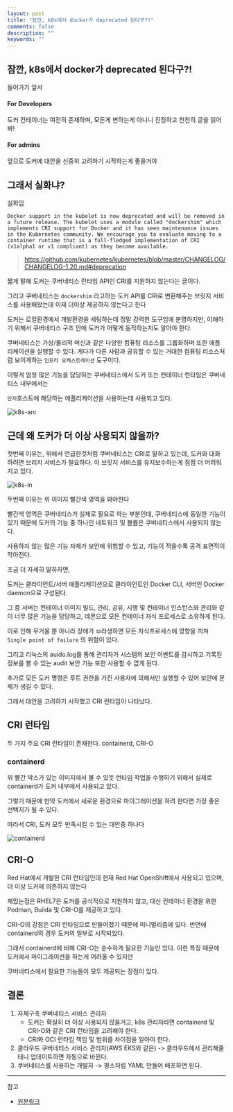 ```yaml
---
layout: post
title: "잠깐, k8s에서 docker가 deprecated 된다구?!"
comments: false
description: ""
keywords: ""
---
```



## 잠깐, k8s에서 docker가 deprecated 된다구?!


들어가기 앞서

#### For Developers

도커 컨테이너는 여전히 존재하며, 모든게 변하는게 아니니 진정하고 천천히 글을 읽어 봐!


#### For admins

앞으로 도커에 대안을 신중히 고려하기 시작하는게 좋을거야



## 그래서 실화냐?

실화임



```
Docker support in the kubelet is now deprecated and will be removed in a future release. The kubelet uses a module called "dockershim" which implements CRI support for Docker and it has seen maintenance issues in the Kubernetes community. We encourage you to evaluate moving to a container runtime that is a full-fledged implementation of CRI (v1alpha1 or v1 compliant) as they become available.
```
> https://github.com/kubernetes/kubernetes/blob/master/CHANGELOG/CHANGELOG-1.20.md#deprecation


짧게 말해 도커는 쿠버네티스 런타임 API인 CRI를 지원하지 않는다는 글이다.

그리고 쿠버네티스는 `dockershim` 라고하는 도커 API를 CRI로 변환해주는 브릿지 서비스를 사용해왔는데 이제 더이상 제공하지 않는다고 한다

도커는 로컬환경에서 개발환경을 세팅하는데 정말 강력한 도구임에 분명하지만, 이해하기 위해서 쿠버네티스 구조 안에 도커가 어떻게 동작하는지도 알아야 한다.


쿠버네티스는 가상/물리적 머신과 같은 다양한 컴퓨팅 리소스를 그룹화하며 또한 애플리케이션을 실행할 수 있다.
게다가 다른 사람과 공유할 수 있는 거대한 컴퓨팅 리소스처럼 보이게하는 `인프라 오케스트레이션`  도구이다.

이렇게 엄청 많은 기능을 담당하는 쿠버네티스에서 도커 또는 컨테이너 런타임은 쿠버네티스 내부에서는

`단지`호스트에 해당하는 애플리케이션을 사용하는데 사용되고 있다.


![k8s-arc](https://res.cloudinary.com/practicaldev/image/fetch/s--8uPK452T--/c_limit%2Cf_auto%2Cfl_progressive%2Cq_auto%2Cw_880/https://dev-to-uploads.s3.amazonaws.com/i/6hohswt225do6y8c3d7u.png)



## 근데 왜 도커가 더 이상 사용되지 않을까?


첫번째 이유는, 위에서 언급한것처럼 쿠버네티스는 CRI로 말하고 있는데, 도커와 대화 하려면 브리지 서비스가 필요하다.
이 브릿지 서비스를 유지보수하는게 점점 더 어려워 지고 있다.


![k8s-in](https://res.cloudinary.com/practicaldev/image/fetch/s--d5Z6xaMJ--/c_limit%2Cf_auto%2Cfl_progressive%2Cq_auto%2Cw_880/https://dev-to-uploads.s3.amazonaws.com/i/h54wfmf6utvuyih5z0du.png)

두번째 이유는 위 이미지 빨간색 영역을 봐야한다

빨간색 영역은 쿠버네티스가 실제로 필요로 하는 부분인데, 쿠버네티스에 동일한 기능이 있기 때문에 도커의 기능 중 하나인 네트워크 및 볼륨은 쿠버네티스에서 사용되지 않는다.

사용하지 않는 많은 기능 자체가 보안에 위험할 수 있고, 기능이 적을수록 공격 표면적이 작아진다.

조금 더 자세히 말하자면,


도커는 클라이언트/서버 애플리케이션으로 클라이언트인 Docker CLI, 서버인 Docker daemon으로 구성된다.

그 중 서버는 컨테이너 이미지 빌드, 관리, 공유, 시행 및 컨테이너 인스턴스와 관리와 같이 너무 많은 기능을 담당하고, 데몬으로 모든 컨테이너 자식 프로세스로 소유하게 된다.

이로 인해 무거울 뿐 아니라 장애가 ㅂ라생하면 모든 자식프로세스에 영향을 끼쳐 `Single point of failure` 의 위험이 있다.

그리고 리눅스의 auido.log를 통해 관리자가 시스템의 보안 이벤트를 감시하고 기록된 정보를 볼 수 있는 audit 보안 기능 또한 사용할 수 없게 된다.

추가로 모든 도커 명령은 루트 권한을 가진 사용자에 의해서만 실행할 수 있어 보안에 문제가 생길 수 있다.


그래서 대안을 고려하기 시작했고 CRI 런타임이 나타났다.


## CRI 런타임

두 가지 주요 CRI 런타임이 존재한다. containerd, CRI-O

### containerd

위 빨간 박스가 있는 이미지에서 볼 수 있듯 런타임 작업을 수행하기 위해서 실제로 containerd가 도커 내부에서 사용되고 있다.

그렇기 때문에 만약 도커에서 새로운 환경으로 마이그레이션을 하려 한다면 가장 좋은 선택지가 될 수 있다.

따라서 CRI, 도커 모두 만족시킬 수 있는 대안중 하나다

![containerd](https://subicura.com/k8s/imgs/archive/2020-12-19-deprecate-docker/dockershim.jpg)


## CRI-O

Red Hat에서 개발한 CRI 런타임인데 현재 Red Hat OpenShift에서 사용되고 있으며, 더 이상 도커에 의존하지 않는다

재밌는점은 RHEL7은 도커를 공식적으로 지원하지 않고, 대신 컨테이너 환경을 위한 Podman, Builda 및 CRI-O를 제공하고 있다.

CRI-O의 강점은 CRI 런타임으로 만들어졌기 때문에 미니멀리즘에 있다. 반면에 containerd의 경우 도커의 일부로 시작되었다.

그래서 containerd에 비해 CRI-O는 순수하게 필요한 기능만 있다. 이런 특징 때문에 도커에서 마이그레이션을 하는게 어려울 수 있지만

쿠버네티스에서 필요한 기능들이 모두 제공되는 장점이 있다.




## 결론

1. 자체구축 쿠버네티스 서비스 관리자
    - 도커는 확실히 더 이상 사용되지 않을거고, k8s 관리자라면 containerd 및 CRI-O와 같은 CRI 런타임을 고려해야 한다.
    - CRI와 OCI 런타임 책임 및 범위를 차이점을 알아야 한다.
2. 클라우드 쿠버네티스 서비스 관리자(AWS EKS와 같은) -> 클라우드에서 관리해줄테니 업데이트하면 자동으로 바뀐다.
3. 쿠버네티스를 사용하는 개발자 -> 평소처럼 YAML 만들어 배포하면 된다.





---
참고
- [원문링크](https://dev.to/inductor/wait-docker-is-deprecated-in-kubernetes-now-what-do-i-do-e4m)